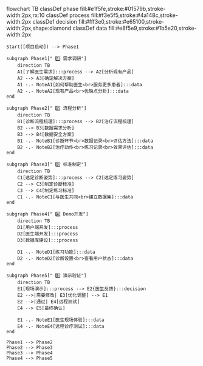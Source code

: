 flowchart TB
    classDef phase fill:#e1f5fe,stroke:#01579b,stroke-width:2px,rx:10
    classDef process fill:#f3e5f5,stroke:#4a148c,stroke-width:2px
    classDef decision fill:#fff3e0,stroke:#e65100,stroke-width:2px,shape:diamond
    classDef data fill:#e8f5e9,stroke:#1b5e20,stroke-width:2px

    Start([项目启动]) --> Phase1

    subgraph Phase1[" 1️⃣ 需求调研"]
        direction TB
        A1[了解医生需求]:::process --> A2[分析现有产品]
        A2 --> A3[确定解决方案]
        A1 -.- NoteA1[如何帮助医生<br>服务更多患者]:::data
        A2 -.- NoteA2[现有产品<br>优缺点分析]:::data
    end

    subgraph Phase2[" 2️⃣ 流程分析"]
        direction TB
        B1[诊断流程梳理]:::process --> B2[治疗流程梳理]
        B2 --> B3[数据需求分析]
        B3 --> B4[数据安全方案]
        B1 -.- NoteB1[诊断环节<br>数据记录<br>评估方法]:::data
        B2 -.- NoteB2[治疗动作<br>练习记录<br>效果评估]:::data
    end

    subgraph Phase3[" 3️⃣ 标准制定"]
        direction TB
        C1[选定诊断姿势]:::process --> C2[选定练习姿势]
        C2 --> C3[制定诊断标准]
        C3 --> C4[制定练习标准]
        C1 -.- NoteC1[与医生共同<br>建立数据集]:::data
    end

    subgraph Phase4[" 4️⃣ Demo开发"]
        direction TB
        D1[用户端开发]:::process
        D2[医生端开发]:::process
        D3[数据库建设]:::process

        D1 -.- NoteD1[练习功能]:::data
        D2 -.- NoteD2[诊断设置<br>查看用户状态]:::data
    end

    subgraph Phase5[" 5️⃣ 演示验证"]
        direction TB
        E1[现场演示]:::process --> E2{医生反馈}:::decision
        E2 -->|需要修改| E3[优化调整] --> E1
        E2 -->|通过| E4[远程测试]
        E4 --> E5[最终确认]

        E1 -.- NoteE1[医生现场体验]:::data
        E4 -.- NoteE4[远程诊疗测试]:::data
    end

    Phase1 --> Phase2
    Phase2 --> Phase3
    Phase3 --> Phase4
    Phase4 --> Phase5
